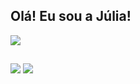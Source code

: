 ## Olá! Eu sou a Júlia!

<picture>
  <source
    srcset="https://github-readme-stats.vercel.app/api?username=juliaturness&show_icons=true&theme=tokyonight"
    media="(prefers-color-scheme: dark)"
  />
  <source
    srcset="https://github-readme-stats.vercel.app/api?username=juliaturness&show_icons=true"
    media="(prefers-color-scheme: light), (prefers-color-scheme: no-preference)"
  />
  <img src="https://github-readme-stats.vercel.app/api?username=juliaturness&show_icons=true" />

</picture>
  <source
    src="https://github-readme-stats.vercel.app/api/top-langs/?username=juliaturness&layout=compact"
  />

  
##

<a href = "mailto:jmturnes10@gmail.com"><img src="https://img.shields.io/badge/-Gmail-%23333?style=for-the-badge&logo=gmail&logoColor=white" target="_blank"></a>
  <a href="www.linkedin.com/in/júlia-manuela-turnes-6204a5186" target="_blank"><img src="https://img.shields.io/badge/-LinkedIn-%230077B5?style=for-the-badge&logo=linkedin&logoColor=white" target="_blank"></a>
